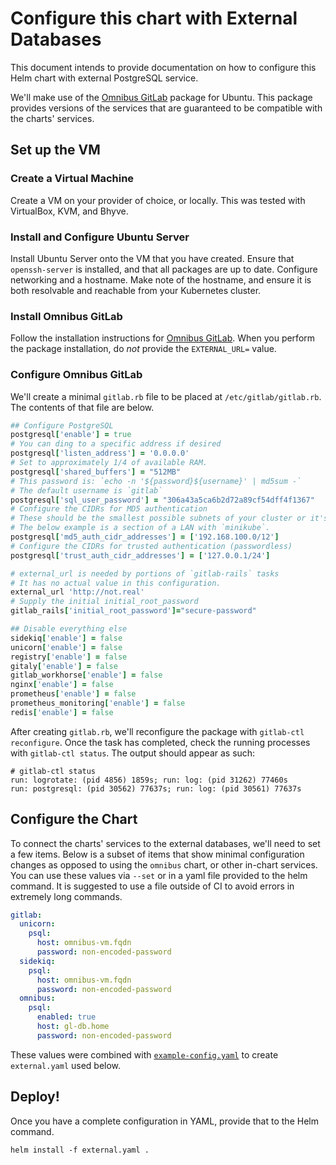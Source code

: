 # Configure this chart with External Databases

This document intends to provide documentation on how to configure this Helm chart with external PostgreSQL service.

We'll make use of the [Omnibus GitLab][] package for Ubuntu. This package provides versions of the services that are guaranteed to be compatible with the charts' services.

## Set up the VM

### Create a Virtual Machine
Create a VM on your provider of choice, or locally. This was tested with VirtualBox, KVM, and Bhyve.

### Install and Configure Ubuntu Server

Install Ubuntu Server onto the VM that you have created. Ensure that `openssh-server` is installed, and that all packages are up to date. Configure networking and a hostname. Make note of the hostname, and ensure it is both resolvable and reachable from your Kubernetes cluster.

### Install Omnibus GitLab

Follow the installation instructions for [Omnibus GitLab][]. When you perform the package installation, do _not_ provide the `EXTERNAL_URL=` value.

### Configure Omnibus GitLab

We'll create a minimal `gitlab.rb` file to be placed at `/etc/gitlab/gitlab.rb`. The contents of that file are below.

```Ruby
## Configure PostgreSQL
postgresql['enable'] = true
# You can ding to a specific address if desired
postgresql['listen_address'] = '0.0.0.0'
# Set to approximately 1/4 of available RAM.
postgresql['shared_buffers'] = "512MB"
# This password is: `echo -n '${password}${username}' | md5sum -`
# The default username is `gitlab`
postgresql['sql_user_password'] = "306a43a5ca6b2d72a89cf54dff4f1367"
# Configure the CIDRs for MD5 authentication
# These should be the smallest possible subnets of your cluster or it's gateway.
# The below example is a section of a LAN with `minikube`.
postgresql['md5_auth_cidr_addresses'] = ['192.168.100.0/12']
# Configure the CIDRs for trusted authentication (passwordless)
postgresql['trust_auth_cidr_addresses'] = ['127.0.0.1/24']

# external_url is needed by portions of `gitlab-rails` tasks
# It has no actual value in this configuration.
external_url 'http://not.real'
# Supply the initial initial_root_password
gitlab_rails['initial_root_password']="secure-password"

## Disable everything else
sidekiq['enable'] = false
unicorn['enable'] = false
registry['enable'] = false
gitaly['enable'] = false
gitlab_workhorse['enable'] = false
nginx['enable'] = false
prometheus['enable'] = false
prometheus_monitoring['enable'] = false
redis['enable'] = false
```

After creating `gitlab.rb`, we'll reconfigure the package with `gitlab-ctl reconfigure`. Once the task has completed, check the running processes with `gitlab-ctl status`. The output should appear as such:
```
# gitlab-ctl status
run: logrotate: (pid 4856) 1859s; run: log: (pid 31262) 77460s
run: postgresql: (pid 30562) 77637s; run: log: (pid 30561) 77637s
```

## Configure the Chart

To connect the charts' services to the external databases, we'll need to set a few items. Below is a subset of items that show minimal configuration changes as opposed to using the `omnibus` chart, or other in-chart services. You can use these values via `--set` or in a yaml file provided to the helm command. It is suggested to use a file outside of CI to avoid errors in extremely long commands.

```YAML
gitlab:
  unicorn:
    psql:
      host: omnibus-vm.fqdn
      password: non-encoded-password
  sidekiq:
    psql:
      host: omnibus-vm.fqdn
      password: non-encoded-password
  omnibus:
    psql:
      enabled: true
      host: gl-db.home
      password: non-encoded-password
```

These values were combined with [`example-config.yaml`](example-config.yaml) to create `external.yaml` used below.

## Deploy!

Once you have a complete configuration in YAML, provide that to the Helm command.

`helm install -f external.yaml .`

[Omnibus GitLab]: https://about.gitlab.com/installation/#ubuntu

